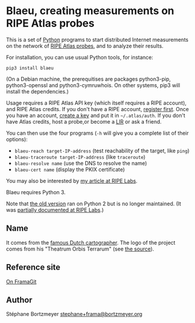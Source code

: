 Blaeu, creating measurements on RIPE Atlas probes
=================================================

This is a set of [Python](https://www.python.org/) programs to start distributed Internet measurements on the network of [RIPE Atlas probes](https://atlas.ripe.net/), and to analyze their results.

For installation, you can use usual Python tools, for instance:

```
pip3 install blaeu
```

(On a Debian machine, the prerequitises are packages python3-pip, python3-openssl and python3-cymruwhois. On other systems, pip3 will install the dependencies.)

Usage requires a RIPE Atlas API key (which itself requires a RIPE account), and RIPE Atlas credits. If you don't have a RIPE account, [register first](https://access.ripe.net/). Once you have an account, [create a key](https://atlas.ripe.net/keys/) and put it in `~/.atlas/auth`. If you don't have Atlas credits, host a probe,or become a [LIR](https://www.ripe.net/manage-ips-and-asns/resource-management/faq/independent-resources/phase-three/what-is-a-local-internet-registry-lir) or ask a friend.

You can then use the four programs (`-h` will give you a complete list of their options):

* `blaeu-reach target-IP-address` (test reachability of the target, like `ping`)
* `blaeu-traceroute target-IP-address` (like `traceroute`)
* `blaeu-resolve name` (use the DNS to resolve the name)
* `blaeu-cert name` (display the PKIX certificate)

You may also be interested by [my article at RIPE Labs](https://labs.ripe.net/Members/stephane_bortzmeyer/creating-ripe-atlas-one-off-measurements-with-blaeu).

Blaeu requires Python 3.

Note that [the old version](https://github.com/RIPE-Atlas-Community/ripe-atlas-community-contrib) ran on Python 2 but is no longer maintained. (It was [partially documented at RIPE Labs](https://labs.ripe.net/Members/stephane_bortzmeyer/using-ripe-atlas-to-debug-network-connectivity-problems).)

Name
----

It comes from the [famous Dutch cartographer](https://en.wikipedia.org/wiki/Willem_Blaeu). The logo of the project comes from his "Theatrum Orbis Terrarum" (see [the source](https://commons.wikimedia.org/wiki/File:Blaeu_1645_-_Livonia_vulgo_Lyefland.jpg)).

Reference site
--------------

[On FramaGit](https://framagit.org/bortzmeyer/blaeu)

Author
------

Stéphane Bortzmeyer <stephane+frama@bortzmeyer.org>

